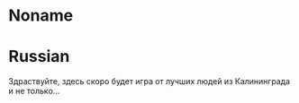 # Noname

# Russian
Здраствуйте, здесь скоро будет игра от лучших людей из Калининграда и не только...
